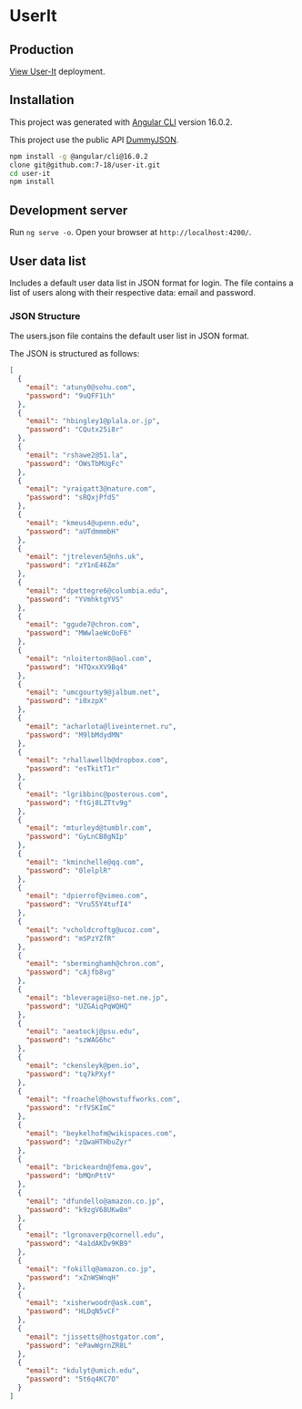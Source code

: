 # UserIt

## Production

[View User-It](https://user-it.vercel.app/) deployment.

## Installation

This project was generated with [Angular CLI](https://github.com/angular/angular-cli) version 16.0.2.

This project use the public API [DummyJSON](https://dummyjson.com/).

```bash
npm install -g @angular/cli@16.0.2
clone git@github.com:7-18/user-it.git
cd user-it
npm install
```

## Development server

Run `ng serve -o`. Open your browser at `http://localhost:4200/`.

## User data list

Includes a default user data list in JSON format for login. The file contains a list of users along with their respective data: email and password.

### JSON Structure
The users.json file contains the default user list in JSON format.

The JSON is structured as follows:

```json
[
  {
    "email": "atuny0@sohu.com",
    "password": "9uQFF1Lh"
  },
  {
    "email": "hbingley1@plala.or.jp",
    "password": "CQutx25i8r"
  },
  {
    "email": "rshawe2@51.la",
    "password": "OWsTbMUgFc"
  },
  {
    "email": "yraigatt3@nature.com",
    "password": "sRQxjPfdS"
  },
  {
    "email": "kmeus4@upenn.edu",
    "password": "aUTdmmmbH"
  },
  {
    "email": "jtreleven5@nhs.uk",
    "password": "zY1nE46Zm"
  },
  {
    "email": "dpettegre6@columbia.edu",
    "password": "YVmhktgYVS"
  },
  {
    "email": "ggude7@chron.com",
    "password": "MWwlaeWcOoF6"
  },
  {
    "email": "nloiterton8@aol.com",
    "password": "HTQxxXV9Bq4"
  },
  {
    "email": "umcgourty9@jalbum.net",
    "password": "i0xzpX"
  },
  {
    "email": "acharlota@liveinternet.ru",
    "password": "M9lbMdydMN"
  },
  {
    "email": "rhallawellb@dropbox.com",
    "password": "esTkitT1r"
  },
  {
    "email": "lgribbinc@posterous.com",
    "password": "ftGj8LZTtv9g"
  },
  {
    "email": "mturleyd@tumblr.com",
    "password": "GyLnCB8gNIp"
  },
  {
    "email": "kminchelle@qq.com",
    "password": "0lelplR"
  },
  {
    "email": "dpierrof@vimeo.com",
    "password": "Vru55Y4tufI4"
  },
  {
    "email": "vcholdcroftg@ucoz.com",
    "password": "mSPzYZfR"
  },
  {
    "email": "sberminghamh@chron.com",
    "password": "cAjfb8vg"
  },
  {
    "email": "bleveragei@so-net.ne.jp",
    "password": "UZGAiqPqWQHQ"
  },
  {
    "email": "aeatockj@psu.edu",
    "password": "szWAG6hc"
  },
  {
    "email": "ckensleyk@pen.io",
    "password": "tq7kPXyf"
  },
  {
    "email": "froachel@howstuffworks.com",
    "password": "rfVSKImC"
  },
  {
    "email": "beykelhofm@wikispaces.com",
    "password": "zQwaHTHbuZyr"
  },
  {
    "email": "brickeardn@fema.gov",
    "password": "bMQnPttV"
  },
  {
    "email": "dfundello@amazon.co.jp",
    "password": "k9zgV68UKw8m"
  },
  {
    "email": "lgronaverp@cornell.edu",
    "password": "4a1dAKDv9KB9"
  },
  {
    "email": "fokillq@amazon.co.jp",
    "password": "xZnWSWnqH"
  },
  {
    "email": "xisherwoodr@ask.com",
    "password": "HLDqN5vCF"
  },
  {
    "email": "jissetts@hostgator.com",
    "password": "ePawWgrnZR8L"
  },
  {
    "email": "kdulyt@umich.edu",
    "password": "5t6q4KC7O"
  }
]
```
